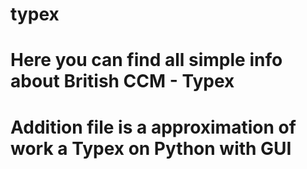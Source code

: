 # typex
# Here you can find all simple info about British CCM - Typex
# Addition file is a approximation of work а Typex on Python with GUI
